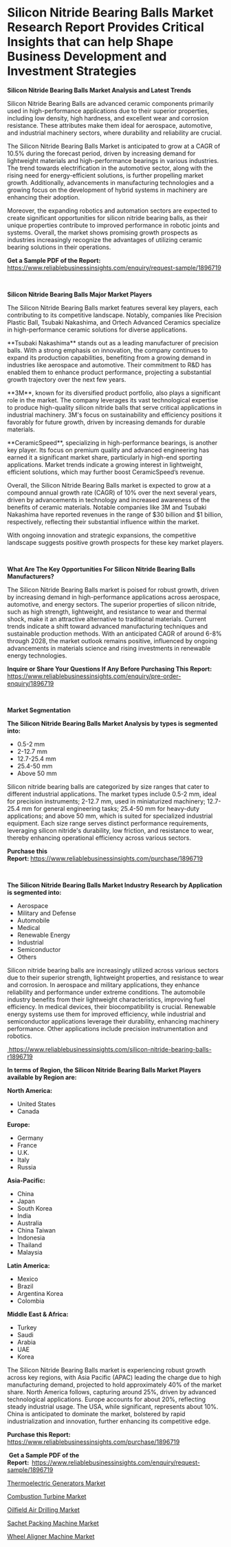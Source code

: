 <p><h1>Silicon Nitride Bearing Balls Market Research Report Provides Critical Insights that can help Shape Business Development and Investment Strategies</h1></p><p><strong>Silicon Nitride Bearing Balls Market Analysis and Latest Trends</strong></p>
<p><p>Silicon Nitride Bearing Balls are advanced ceramic components primarily used in high-performance applications due to their superior properties, including low density, high hardness, and excellent wear and corrosion resistance. These attributes make them ideal for aerospace, automotive, and industrial machinery sectors, where durability and reliability are crucial.</p><p>The Silicon Nitride Bearing Balls Market is anticipated to grow at a CAGR of 10.5% during the forecast period, driven by increasing demand for lightweight materials and high-performance bearings in various industries. The trend towards electrification in the automotive sector, along with the rising need for energy-efficient solutions, is further propelling market growth. Additionally, advancements in manufacturing technologies and a growing focus on the development of hybrid systems in machinery are enhancing their adoption.</p><p>Moreover, the expanding robotics and automation sectors are expected to create significant opportunities for silicon nitride bearing balls, as their unique properties contribute to improved performance in robotic joints and systems. Overall, the market shows promising growth prospects as industries increasingly recognize the advantages of utilizing ceramic bearing solutions in their operations.</p></p>
<p><strong>Get a Sample PDF of the Report:&nbsp;</strong> <a href="https://www.reliablebusinessinsights.com/enquiry/request-sample/1896719?utm_campaign=1106&utm_medium=2&utm_source=Github&utm_content=ia&utm_term=20022025&utm_id=silicon-nitride-bearing-balls">https://www.reliablebusinessinsights.com/enquiry/request-sample/1896719</a></p>
<p>&nbsp;</p>
<p><strong>Silicon Nitride Bearing Balls Major Market Players</strong></p>
<p><p>The Silicon Nitride Bearing Balls market features several key players, each contributing to its competitive landscape. Notably, companies like Precision Plastic Ball, Tsubaki Nakashima, and Ortech Advanced Ceramics specialize in high-performance ceramic solutions for diverse applications.</p><p>**Tsubaki Nakashima** stands out as a leading manufacturer of precision balls. With a strong emphasis on innovation, the company continues to expand its production capabilities, benefiting from a growing demand in industries like aerospace and automotive. Their commitment to R&D has enabled them to enhance product performance, projecting a substantial growth trajectory over the next few years.</p><p>**3M**, known for its diversified product portfolio, also plays a significant role in the market. The company leverages its vast technological expertise to produce high-quality silicon nitride balls that serve critical applications in industrial machinery. 3M's focus on sustainability and efficiency positions it favorably for future growth, driven by increasing demands for durable materials.</p><p>**CeramicSpeed**, specializing in high-performance bearings, is another key player. Its focus on premium quality and advanced engineering has earned it a significant market share, particularly in high-end sporting applications. Market trends indicate a growing interest in lightweight, efficient solutions, which may further boost CeramicSpeed’s revenue.</p><p>Overall, the Silicon Nitride Bearing Balls market is expected to grow at a compound annual growth rate (CAGR) of 10% over the next several years, driven by advancements in technology and increased awareness of the benefits of ceramic materials. Notable companies like 3M and Tsubaki Nakashima have reported revenues in the range of $30 billion and $1 billion, respectively, reflecting their substantial influence within the market.</p><p>With ongoing innovation and strategic expansions, the competitive landscape suggests positive growth prospects for these key market players.</p></p>
<p>&nbsp;</p>
<p><strong>What Are The Key Opportunities For Silicon Nitride Bearing Balls Manufacturers?</strong></p>
<p><p>The Silicon Nitride Bearing Balls market is poised for robust growth, driven by increasing demand in high-performance applications across aerospace, automotive, and energy sectors. The superior properties of silicon nitride, such as high strength, lightweight, and resistance to wear and thermal shock, make it an attractive alternative to traditional materials. Current trends indicate a shift toward advanced manufacturing techniques and sustainable production methods. With an anticipated CAGR of around 6-8% through 2028, the market outlook remains positive, influenced by ongoing advancements in materials science and rising investments in renewable energy technologies.</p></p>
<p><strong>Inquire or Share Your Questions If Any Before Purchasing This Report:</strong> <a href="https://www.reliablebusinessinsights.com/enquiry/pre-order-enquiry/1896719?utm_campaign=1106&utm_medium=2&utm_source=Github&utm_content=ia&utm_term=20022025&utm_id=silicon-nitride-bearing-balls">https://www.reliablebusinessinsights.com/enquiry/pre-order-enquiry/1896719</a></p>
<p>&nbsp;</p>
<p><strong>Market Segmentation</strong></p>
<p><strong>The Silicon Nitride Bearing Balls Market Analysis by types is segmented into:</strong></p>
<p><ul><li>0.5-2 mm</li><li>2-12.7 mm</li><li>12.7-25.4 mm</li><li>25.4-50 mm</li><li>Above 50 mm</li></ul></p>
<p><p>Silicon nitride bearing balls are categorized by size ranges that cater to different industrial applications. The market types include 0.5-2 mm, ideal for precision instruments; 2-12.7 mm, used in miniaturized machinery; 12.7-25.4 mm for general engineering tasks; 25.4-50 mm for heavy-duty applications; and above 50 mm, which is suited for specialized industrial equipment. Each size range serves distinct performance requirements, leveraging silicon nitride's durability, low friction, and resistance to wear, thereby enhancing operational efficiency across various sectors.</p></p>
<p><strong>Purchase this Report:&nbsp;</strong><a href="https://www.reliablebusinessinsights.com/purchase/1896719?utm_campaign=1106&utm_medium=2&utm_source=Github&utm_content=ia&utm_term=20022025&utm_id=silicon-nitride-bearing-balls">https://www.reliablebusinessinsights.com/purchase/1896719</a></p>
<p>&nbsp;</p>
<p><strong>The Silicon Nitride Bearing Balls Market Industry Research by Application is segmented into:</strong></p>
<p><ul><li>Aerospace</li><li>Military and Defense</li><li>Automobile</li><li>Medical</li><li>Renewable Energy</li><li>Industrial</li><li>Semiconductor</li><li>Others</li></ul></p>
<p><p>Silicon nitride bearing balls are increasingly utilized across various sectors due to their superior strength, lightweight properties, and resistance to wear and corrosion. In aerospace and military applications, they enhance reliability and performance under extreme conditions. The automobile industry benefits from their lightweight characteristics, improving fuel efficiency. In medical devices, their biocompatibility is crucial. Renewable energy systems use them for improved efficiency, while industrial and semiconductor applications leverage their durability, enhancing machinery performance. Other applications include precision instrumentation and robotics.</p></p>
<p><a href="https://www.reliablebusinessinsights.com/silicon-nitride-bearing-balls-r1896719?utm_campaign=1106&utm_medium=2&utm_source=Github&utm_content=ia&utm_term=20022025&utm_id=silicon-nitride-bearing-balls">&nbsp;https://www.reliablebusinessinsights.com/silicon-nitride-bearing-balls-r1896719</a></p>
<p><strong>In terms of Region, the Silicon Nitride Bearing Balls Market Players available by Region are:</strong></p>
<p>
    <p> <strong> North America: </strong>
        <ul>
            <li>United States</li>
            <li>Canada</li>
        </ul>
        </p> 
    <p> <strong> Europe: </strong>
        <ul>
            <li>Germany</li>
            <li>France</li>
            <li>U.K.</li>
            <li>Italy</li>
            <li>Russia</li>
        </ul>
        </p> 
    <p> <strong> Asia-Pacific: </strong>
        <ul>
            <li>China</li>
            <li>Japan</li>
            <li>South Korea</li>
            <li>India</li>
            <li>Australia</li>
            <li>China Taiwan</li>
            <li>Indonesia</li>
            <li>Thailand</li>
            <li>Malaysia</li>
        </ul>
        </p> 
    <p> <strong> Latin America: </strong>
        <ul>
            <li>Mexico</li>
            <li>Brazil</li>
            <li>Argentina Korea</li>
            <li>Colombia</li>
        </ul>
        </p> 
    <p> <strong> Middle East & Africa: </strong>
        <ul>
            <li>Turkey</li>
            <li>Saudi</li>
            <li>Arabia</li>
            <li>UAE</li>
            <li>Korea</li>
        </ul>
    </p>
    </p>
<p><p>The Silicon Nitride Bearing Balls market is experiencing robust growth across key regions, with Asia Pacific (APAC) leading the charge due to high manufacturing demand, projected to hold approximately 40% of the market share. North America follows, capturing around 25%, driven by advanced technological applications. Europe accounts for about 20%, reflecting steady industrial usage. The USA, while significant, represents about 10%. China is anticipated to dominate the market, bolstered by rapid industrialization and innovation, further enhancing its competitive edge.</p></p>
<p><strong>Purchase this Report: </strong><a href="https://www.reliablebusinessinsights.com/purchase/1896719?utm_campaign=1106&utm_medium=2&utm_source=Github&utm_content=ia&utm_term=20022025&utm_id=silicon-nitride-bearing-balls">https://www.reliablebusinessinsights.com/purchase/1896719</a></p>
<p>&nbsp;<strong>Get a Sample PDF of the Report:&nbsp;&nbsp;</strong><a href="https://www.reliablebusinessinsights.com/enquiry/request-sample/1896719?utm_campaign=1106&utm_medium=2&utm_source=Github&utm_content=ia&utm_term=20022025&utm_id=silicon-nitride-bearing-balls">https://www.reliablebusinessinsights.com/enquiry/request-sample/1896719</a></p>
<p><strong></strong></p>
<p><p><a href="https://github.com/usraceby/Market-Research-Report-List-1/blob/main/thermoelectric-generators-market.md?utm_campaign=1106&utm_medium=2&utm_source=Github&utm_content=ia&utm_term=20022025&utm_id=silicon-nitride-bearing-balls">Thermoelectric Generators Market</a></p><p><a href="https://github.com/aqharimbugua3/Market-Research-Report-List-1/blob/main/combustion-turbine-market.md?utm_campaign=1106&utm_medium=2&utm_source=Github&utm_content=ia&utm_term=20022025&utm_id=silicon-nitride-bearing-balls">Combustion Turbine Market</a></p><p><a href="https://github.com/vengatsabibu/Market-Research-Report-List-1/blob/main/oilfield-air-drilling-market.md?utm_campaign=1106&utm_medium=2&utm_source=Github&utm_content=ia&utm_term=20022025&utm_id=silicon-nitride-bearing-balls">Oilfield Air Drilling Market</a></p><p><a href="https://github.com/rianttegang/Market-Research-Report-List-1/blob/main/sachet-packing-machine-market.md?utm_campaign=1106&utm_medium=2&utm_source=Github&utm_content=ia&utm_term=20022025&utm_id=silicon-nitride-bearing-balls">Sachet Packing Machine Market</a></p><p><a href="https://github.com/doljanzwald/Market-Research-Report-List-1/blob/main/wheel-aligner-machine-market.md?utm_campaign=1106&utm_medium=2&utm_source=Github&utm_content=ia&utm_term=20022025&utm_id=silicon-nitride-bearing-balls">Wheel Aligner Machine Market</a></p></p>